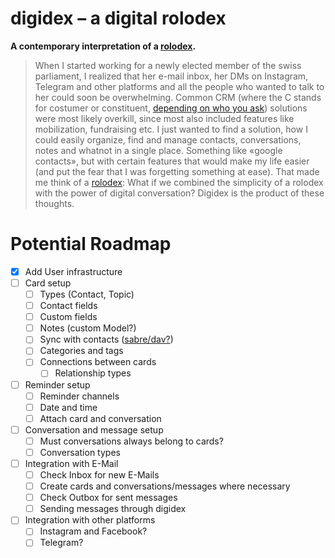 # digidex – a digital rolodex

**A contemporary interpretation of a [rolodex](https://en.wikipedia.org/wiki/Rolodex).**

> When I started working for a newly elected member of the swiss parliament, I realized that her e-mail inbox, her DMs on Instagram, Telegram and other platforms and all the people who wanted to talk to her could soon be overwhelming. Common CRM (where the C stands for costumer or constituent, [depending on who you ask](https://civicrm.org/)) solutions were most likely overkill, since most also included features like mobilization, fundraising etc. I just wanted to find a solution, how I could easily organize, find and manage contacts, conversations, notes and whatnot in a single place. Something like «google contacts», but with certain features that would make my life easier (and put the fear that I was forgetting something at ease). That made me think of a [rolodex](https://en.wikipedia.org/wiki/Rolodex): What if we combined the simplicity of a rolodex with the power of digital conversation? Digidex is the product of these thoughts.


# Potential Roadmap
- [x] Add User infrastructure
- [ ] Card setup
  - [ ] Types (Contact, Topic)
  - [ ] Contact fields
  - [ ] Custom fields
  - [ ] Notes (custom Model?)
  - [ ] Sync with contacts ([sabre/dav?](https://github.com/sabre-io/dav))
  - [ ] Categories and tags
  - [ ] Connections between cards
    - [ ] Relationship types
- [ ] Reminder setup
  - [ ] Reminder channels
  - [ ] Date and time
  - [ ] Attach card and conversation
- [ ] Conversation and message setup
  - [ ] Must conversations always belong to cards?
  - [ ] Conversation types
- [ ] Integration with E-Mail
  - [ ] Check Inbox for new E-Mails
  - [ ] Create cards and conversations/messages where necessary
  - [ ] Check Outbox for sent messages
  - [ ] Sending messages through digidex
- [ ] Integration with other platforms
  - [ ] Instagram and Facebook?
  - [ ] Telegram?
